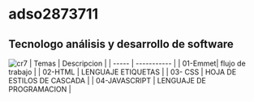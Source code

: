 # adso2873711

## Tecnologo análisis y desarrollo de software

![cr7](https://www.google.com/url?sa=i&url=https%3A%2F%2Fwww.pinterest.com%2Ffvronald27%2Fcr7%2F&psig=AOvVaw0_ukYGE_LBKzCMraJDv2dc&ust=1708432192456000&source=images&cd=vfe&opi=89978449&ved=0CBIQjRxqFwoTCLjsroG0t4QDFQAAAAAdAAAAABAS)
| Temas | Descripcion |
| -----   | ----------- |
| 01-Emmet| flujo de trabajo |
| 02-HTML | LENGUAJE ETIQUETAS |
| 03- CSS | HOJA DE ESTILOS DE CASCADA |
| 04-JAVASCRIPT | LENGUAJE DE PROGRAMACION |
